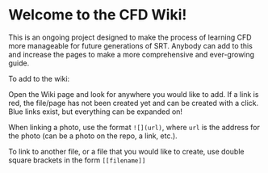 # Welcome to the CFD Wiki!

This is an ongoing project designed to make the process of learning CFD more manageable for future generations of SRT. Anybody can add to this and increase the pages to make a more comprehensive and ever-growing guide.


To add to the wiki:

Open the Wiki page and look for anywhere you would like to add. If a link is red, the file/page has not been created yet and can be created with a click. Blue links exist, but everything can be expanded on!

When linking a photo, use the format `![](url)`, where `url` is the address for the photo (can be a photo on the repo, a link, etc.).

To link to another file, or a file that you would like to create, use double square brackets in the form `[[filename]]`
